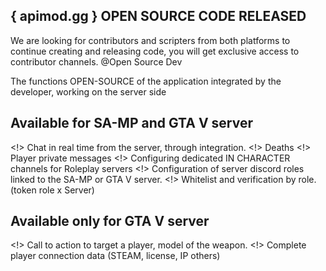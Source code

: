  ## { apimod.gg } OPEN SOURCE CODE RELEASED ##
We are looking for contributors and scripters from both platforms to continue creating and releasing code, you will get exclusive access to contributor channels. @Open Source Dev

The functions OPEN-SOURCE of the application integrated by the developer, working on the server side

## Available for SA-MP and GTA V server ##
<!> Chat in real time from the server, through integration.
<!> Deaths
<!> Player private messages
<!> Configuring dedicated IN CHARACTER channels for Roleplay servers
<!> Configuration of server discord roles linked to the SA-MP or GTA V server.
<!> Whitelist and verification by role. (token role x Server)

## Available only for GTA V server ##
<!> Call to action to target a player, model of the weapon.
<!> Complete player connection data (STEAM, license, IP others)
